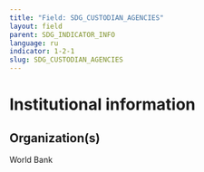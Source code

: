 ```yaml
---
title: "Field: SDG_CUSTODIAN_AGENCIES"
layout: field
parent: SDG_INDICATOR_INFO
language: ru
indicator: 1-2-1
slug: SDG_CUSTODIAN_AGENCIES
---
```

# Institutional information

## Organization(s)
World Bank